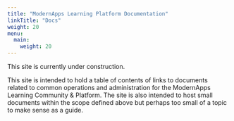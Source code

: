 ```yaml
---
title: "ModernApps Learning Platform Documentation"
linkTitle: "Docs"
weight: 20
menu:
  main:
    weight: 20
---
```


This site is currently under construction. 

This site is intended to hold a table of contents of links to documents related to common operations and administration for the ModernApps Learning Community & Platform. The site is also intended to host small documents within the scope defined above but perhaps too small of a topic to make sense as a guide. 
